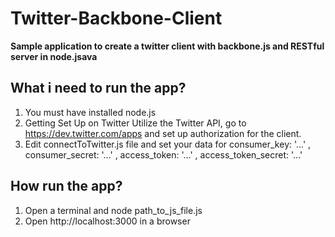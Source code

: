 # Twitter-Backbone-Client

**Sample application to create a twitter client with backbone.js and RESTful server in node.jsava**

## What i need to run the app?
  1. You must have installed node.js 
  2. Getting Set Up on Twitter
    Utilize the Twitter API, go to https://dev.twitter.com/apps and set up authorization for the client.
  3. Edit connectToTwitter.js file and set your data for
        consumer_key:         '...'
      , consumer_secret:      '...'
      , access_token:         '...'
      , access_token_secret:  '...'

## How run the app?
  1. Open a terminal and node path_to_js_file.js
  1. Open http://localhost:3000 in a browser
